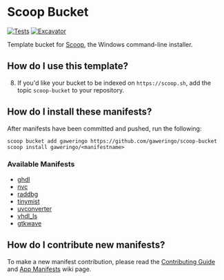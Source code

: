 # Scoop Bucket

[![Tests](https://github.com/gaweringo/scoop-bucket/actions/workflows/ci.yml/badge.svg)](https://github.com/gaweringo/scoop-bucket/actions/workflows/ci.yml) [![Excavator](https://github.com/gaweringo/scoop-bucket/actions/workflows/excavator.yml/badge.svg)](https://github.com/gaweringo/scoop-bucket/actions/workflows/excavator.yml)

Template bucket for [Scoop](https://scoop.sh), the Windows command-line installer.

## How do I use this template?

8. If you'd like your bucket to be indexed on `https://scoop.sh`, add the
   topic `scoop-bucket` to your repository.

## How do I install these manifests?

After manifests have been committed and pushed, run the following:

```pwsh
scoop bucket add gaweringo https://github.com/gaweringo/scoop-bucket
scoop install gaweringo/<manifestname>
```

### Available Manifests
- [ghdl](./bucket/ghdl.json)
- [nvc](./bucket/nvc.json)
- [raddbg](./bucket/raddbg.json)
- [tinymist](./bucket/tinymist.json)
- [uvconverter](./bucket/uvconverter.json)
- [vhdl_ls](./bucket/vhdl_ls.json)
- [gtkwave](./bucket/gtkwave.json)

## How do I contribute new manifests?

To make a new manifest contribution, please read the [Contributing
Guide](https://github.com/ScoopInstaller/.github/blob/main/.github/CONTRIBUTING.md)
and [App Manifests](https://github.com/ScoopInstaller/Scoop/wiki/App-Manifests)
wiki page.
